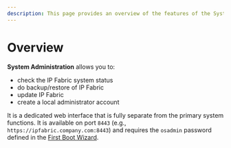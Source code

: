 ```yaml
---
description: This page provides an overview of the features of the System Administration interface of IP Fabric.
---
```


# Overview

**System Administration** allows you to:

* check the IP Fabric system status
* do backup/restore of IP Fabric
* update IP Fabric
* create a local administrator account

It is a dedicated web interface that is fully separate from the primary system
functions. It is available on port `8443` (e.g.,
`https://ipfabric.company.com:8443`) and requires the `osadmin` password defined
in the
[First Boot Wizard](../../platform_first_steps/02-boot_wizard.md).
